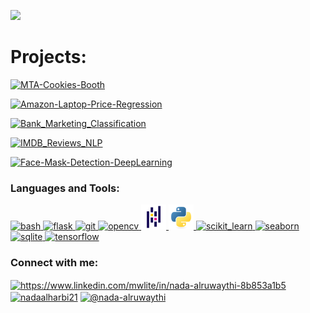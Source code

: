 



<img src="https://github-readme-stats.vercel.app/api?username=nadaAlruwaythi&&show_icons=true&title_color=459bf5&icon_color=459bf5&text_color=021b2a&bg_color=ffffff" /> <br/>

# Projects:

<p align="left">


[![MTA-Cookies-Booth](https://github-readme-stats.vercel.app/api/pin/?username=nadaAlruwaythi&repo=MTA-Cookies-Booth)](https://github.com/nadaAlruwaythi/MTA-Cookies-Booth)

[![Amazon-Laptop-Price-Regression](https://github-readme-stats.vercel.app/api/pin/?username=nadaAlruwaythi&repo=Amazon-Laptop-Price-Regression)](https://github.com/nadaAlruwaythi/Amazon-Laptop-Price-Regression)

[![Bank_Marketing_Classification](https://github-readme-stats.vercel.app/api/pin/?username=nadaAlruwaythi&repo=Bank_Marketing_Classification)](https://github.com/nadaAlruwaythi/Bank_Marketing_Classification)

[![IMDB_Reviews_NLP](https://github-readme-stats.vercel.app/api/pin/?username=nadaAlruwaythi&repo=IMDB_Reviews_NLP)](https://github.com/nadaAlruwaythi/IMDB_Reviews_NLP)

[![Face-Mask-Detection-DeepLearning](https://github-readme-stats.vercel.app/api/pin/?username=nadaAlruwaythi&repo=Face-Mask-Detection-DeepLearning)](https://github.com/nadaAlruwaythi/Face-Mask-Detection-DeepLearning)
</p>


<h3 align="left">Languages and Tools:</h3>
<p align="left"> <a href="https://www.gnu.org/software/bash/" target="_blank" rel="noreferrer"> <img src="https://www.vectorlogo.zone/logos/gnu_bash/gnu_bash-icon.svg" alt="bash" width="40" height="40"/> </a> <a href="https://flask.palletsprojects.com/" target="_blank" rel="noreferrer"> <img src="https://www.vectorlogo.zone/logos/pocoo_flask/pocoo_flask-icon.svg" alt="flask" width="40" height="40"/> </a> <a href="https://git-scm.com/" target="_blank" rel="noreferrer"> <img src="https://www.vectorlogo.zone/logos/git-scm/git-scm-icon.svg" alt="git" width="40" height="40"/> </a> <a href="https://opencv.org/" target="_blank" rel="noreferrer"> <img src="https://www.vectorlogo.zone/logos/opencv/opencv-icon.svg" alt="opencv" width="40" height="40"/> </a> <a href="https://pandas.pydata.org/" target="_blank" rel="noreferrer"> <img src="https://raw.githubusercontent.com/devicons/devicon/2ae2a900d2f041da66e950e4d48052658d850630/icons/pandas/pandas-original.svg" alt="pandas" width="40" height="40"/> </a> <a href="https://www.python.org" target="_blank" rel="noreferrer"> <img src="https://raw.githubusercontent.com/devicons/devicon/master/icons/python/python-original.svg" alt="python" width="40" height="40"/> </a> <a href="https://scikit-learn.org/" target="_blank" rel="noreferrer"> <img src="https://upload.wikimedia.org/wikipedia/commons/0/05/Scikit_learn_logo_small.svg" alt="scikit_learn" width="40" height="40"/> </a> <a href="https://seaborn.pydata.org/" target="_blank" rel="noreferrer"> <img src="https://seaborn.pydata.org/_images/logo-mark-lightbg.svg" alt="seaborn" width="40" height="40"/> </a> <a href="https://www.sqlite.org/" target="_blank" rel="noreferrer"> <img src="https://www.vectorlogo.zone/logos/sqlite/sqlite-icon.svg" alt="sqlite" width="40" height="40"/> </a> <a href="https://www.tensorflow.org" target="_blank" rel="noreferrer"> <img src="https://www.vectorlogo.zone/logos/tensorflow/tensorflow-icon.svg" alt="tensorflow" width="40" height="40"/> </a> </p>

<h3 align="left">Connect with me:</h3>
<p align="left">
<a href="https://linkedin.com/in/https://www.linkedin.com/mwlite/in/nada-alruwaythi-8b853a1b5" target="blank" ><img align="center" src="https://raw.githubusercontent.com/rahuldkjain/github-profile-readme-generator/master/src/images/icons/Social/linked-in-alt.svg" alt="https://www.linkedin.com/mwlite/in/nada-alruwaythi-8b853a1b5" height="30" width="30" /></a>
<a href="https://kaggle.com/nadaalharbi21" target="blank"><img align="center" src="https://raw.githubusercontent.com/rahuldkjain/github-profile-readme-generator/master/src/images/icons/Social/kaggle.svg" alt="nadaalharbi21" height="30" width="30" /></a>
<a href="https://medium.com/@nada-alruwaythi" target="blank"><img align="center" src="https://raw.githubusercontent.com/rahuldkjain/github-profile-readme-generator/master/src/images/icons/Social/medium.svg" alt="@nada-alruwaythi" height="30" width="30" /></a>
</p>
